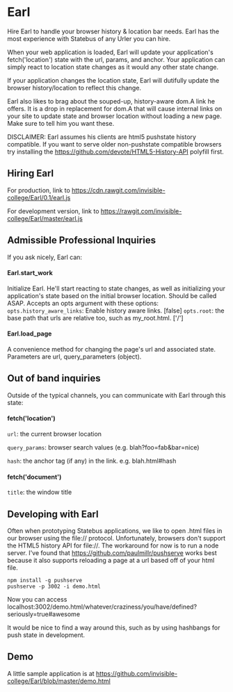 # Earl
Hire Earl to handle your browser history & location bar needs. Earl has the most experience with Statebus of any Urler you can hire. 

When your web application is loaded, Earl will update your application's 
fetch('location') state with the url, params, and anchor. Your application 
can simply react to location state changes as it would any other state change. 

If your application changes the location state, Earl will dutifully update 
the browser history/location to reflect this change. 

Earl also likes to brag about the souped-up, history-aware dom.A link he 
offers. It is a drop in replacement for dom.A that will cause internal links
on your site to update state and browser location without loading a new page.
Make sure to tell him you want these. 

DISCLAIMER: Earl assumes his clients are html5 pushstate history compatible. 
If you want to serve older non-pushstate compatible browsers try installing the 
https://github.com/devote/HTML5-History-API polyfill first. 

## Hiring Earl

For production, link to https://cdn.rawgit.com/invisible-college/Earl/0.1/earl.js

For development version, link to https://rawgit.com/invisible-college/Earl/master/earl.js

## Admissible Professional Inquiries

If you ask nicely, Earl can:

#### Earl.start_work
Initialize Earl. He'll start reacting to state changes, as well as initializing your application's state based on the initial browser location. Should be called ASAP. Accepts an opts argument with these options:
  `opts.history_aware_links`: Enable history aware links. [false]
  `opts.root`: the base path that urls are relative too, such as my_root.html. ['/']

#### Earl.load_page
A convenience method for changing the page's url and associated state. Parameters are url, query_parameters (object).

## Out of band inquiries

Outside of the typical channels, you can communicate with Earl through this state:

#### fetch('location')

`url`: the current browser location

`query_params`: browser search values (e.g. blah?foo=fab&bar=nice)

`hash`: the anchor tag (if any) in the link. e.g. blah.html#hash

#### fetch('document')

`title`: the window title

## Developing with Earl

Often when prototyping Statebus applications, we like to open .html files in our browser using the file:// protocol. Unfortunately, browsers don't support the HTML5 history API for file://. The workaround for now is to run a node server. I've found that https://github.com/paulmillr/pushserve works best because it also supports reloading a page at a url based off of your html file. 
```
npm install -g pushserve
pushserve -p 3002 -i demo.html
```
Now you can access localhost:3002/demo.html/whatever/craziness/you/have/defined?seriously=true#awesome

It would be nice to find a way around this, such as by using hashbangs for push state in development. 

## Demo

A little sample application is at https://github.com/invisible-college/Earl/blob/master/demo.html
